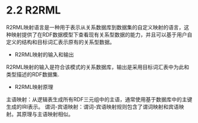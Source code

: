 # 2.2 R2RML

R2RML映射语言是一种用于表示从关系数据库到数据集的自定义映射的语言，这种映射提供了在RDF数据模型下查看现有关系型数据的能力，并且可以基于用户自定义的结构和目标词汇表示原有的关系型数据。

* R2RML映射的输入和输出

R2RML映射的输入是符合该模式的关系数据库，输出是采用目标词汇表中为此和类型描述的RDF数据集.

* R2RML映射原理

主语映射：从逻辑表生成所有RDF三元组中的主语，通常使用基于数据库中的主键生成的IRI表示。
谓词-宾语映射：谓词-宾语映射规则包含了谓词映射和宾语映射。其原理与主语映射相似。
